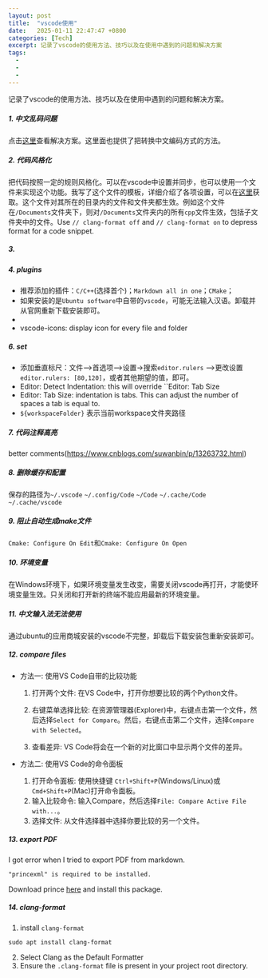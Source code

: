 ```yaml
---
layout: post
title:  "vscode使用"
date:   2025-01-11 22:47:47 +0800
categories: [Tech]
excerpt: 记录了vscode的使用方法、技巧以及在使用中遇到的问题和解决方案
tags:
  -  
  - 
  - 
---
```


记录了vscode的使用方法、技巧以及在使用中遇到的问题和解决方案。

##### 1. 中文乱码问题
点击[这里](https://juejin.cn/post/7032129567473188872)查看解决方案。这里面也提供了把转换中文编码方式的方法。

##### 2. 代码风格化
把代码按照一定的规则风格化。可以在vscode中设置并同步，也可以使用一个文件来实现这个功能。我写了这个文件的模板，详细介绍了各项设置，可以在[这里](https://github.com/blue-stone-j/example/blob/main/.clang-format)获取。这个文件对其所在的目录内的文件和文件夹都生效。例如这个文件在`/Documents`文件夹下，则对`/Documents`文件夹内的所有`cpp`文件生效，包括子文件夹中的文件。Use `// clang-format off` and `// clang-format on` to depress format for a code snippet.

##### 3. 

##### 4. plugins
* 推荐添加的插件：`C/C++`(选择首个)；`Markdown all in one`；`CMake`；
* 如果安装的是`Ubuntu software`中自带的`vscode`，可能无法输入汉语。卸载并从官网重新下载安装即可。
* 
* vscode-icons: display icon for every file and folder

##### 6. set
* 添加垂直标尺：文件–>首选项–>设置->搜索`editor.rulers` -->更改设置`editor.rulers: [80,120]`，或者其他期望的值，即可。
* Editor: Detect Indentation: this will override ``Editor: Tab Size
* Editor: Tab Size: indentation is tabs. This can adjust the number of spaces a tab is equal to.
* `${workspaceFolder}` 表示当前workspace文件夹路径

##### 7. 代码注释高亮
better comments(https://www.cnblogs.com/suwanbin/p/13263732.html)

##### 8. 删除缓存和配置
保存的路径为`~/.vscode` `~/.config/Code` `~/Code` `~/.cache/Code` `~/.cache/vscode`

##### 9. 阻止自动生成make文件
`Cmake: Configure On Edit`和`Cmake: Configure On Open`

##### 10. 环境变量
在Windows环境下，如果环境变量发生改变，需要关闭vscode再打开，才能使环境变量生效。只关闭和打开新的终端不能应用最新的环境变量。

##### 11. 中文输入法无法使用
通过ubuntu的应用商城安装的vscode不完整，卸载后下载安装包重新安装即可。

##### 12. compare files
* 方法一: 使用VS Code自带的比较功能
  1. 打开两个文件: 在VS Code中，打开你想要比较的两个Python文件。

  2. 右键菜单选择比较: 在资源管理器(Explorer)中，右键点击第一个文件，然后选择`Select for Compare`。然后，右键点击第二个文件，选择`Compare with Selected`。

  3. 查看差异: VS Code将会在一个新的对比窗口中显示两个文件的差异。

* 方法二: 使用VS Code的命令面板
  1. 打开命令面板: 使用快捷键 `Ctrl+Shift+P`(Windows/Linux)或 `Cmd+Shift+P`(Mac)打开命令面板。
  2. 输入比较命令: 输入Compare，然后选择`File: Compare Active File with...`。
  3. 选择文件: 从文件选择器中选择你要比较的另一个文件。

##### 13. export PDF
I got error when I tried to export PDF from markdown.
```
"princexml" is required to be installed.
```
Download prince [here](https://www.princexml.com/download/15/) and install this package.

##### 14. clang-format
1. install `clang-format`
```
sudo apt install clang-format
```
2. Select Clang as the Default Formatter
3. Ensure the `.clang-format` file is present in your project root directory.
